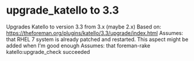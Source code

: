 # upgrade_katello to 3.3
Upgrades Katello to version 3.3 from 3.x (maybe 2.x)
Based on: https://theforeman.org/plugins/katello/3.3/upgrade/index.html
Assumes: that RHEL 7 system is already patched and restarted.  This aspect might be added when I'm good enough
Assumes: that foreman-rake katello:upgrade_check succeeded


